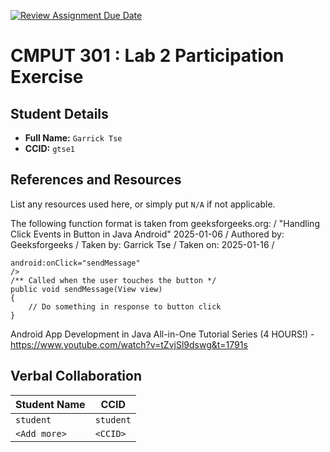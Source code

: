 [![Review Assignment Due Date](https://classroom.github.com/assets/deadline-readme-button-22041afd0340ce965d47ae6ef1cefeee28c7c493a6346c4f15d667ab976d596c.svg)](https://classroom.github.com/a/4btn9xaF)
# CMPUT 301 : Lab 2 Participation Exercise

## Student Details

- **Full Name:** `Garrick Tse`
- **CCID:** `gtse1`

## References and Resources

List any resources used here, or simply put `N/A` if not applicable.

The following function format is taken from geeksforgeeks.org: /
"Handling Click Events in Button in Java Android" 2025-01-06 /
Authored by: Geeksforgeeks /
Taken by:  Garrick Tse /
Taken on: 2025-01-16 /
```
android:onClick="sendMessage" 
/>
/** Called when the user touches the button */
public void sendMessage(View view)
{
    // Do something in response to button click
}
```

Android App Development in Java All-in-One Tutorial Series (4 HOURS!) - https://www.youtube.com/watch?v=tZvjSl9dswg&t=1791s

## Verbal Collaboration

| Student Name | CCID      |
| ------------ | --------- |
| `student`    | `student` |
| `<Add more>` | `<CCID>`  |
